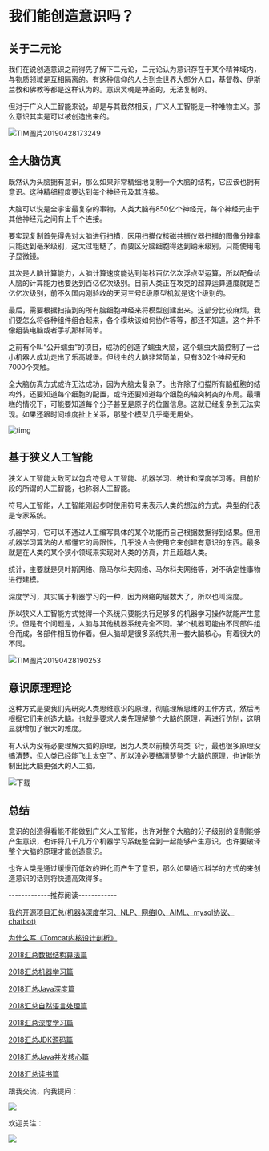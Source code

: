 # 我们能创造意识吗？ #

## 关于二元论 ##

我们在说创造意识之前得先了解下二元论，二元论认为意识存在于某个精神域内，与物质领域是互相隔离的。有这种信仰的人占到全世界大部分人口，基督教、伊斯兰教和佛教等都是这样认为的。意识灵魂是神圣的，无法复制的。

但对于广义人工智能来说，却是与其截然相反，广义人工智能是一种唯物主义。那么意识其实是可以被创造出来的。

![TIM图片20190428173249](https://user-gold-cdn.xitu.io/2019/4/29/16a668ff92159330?imageView2/0/w/1280/h/960/ignore-error/1)

## 全大脑仿真 ##

既然认为头脑拥有意识，那么如果非常精细地复制一个大脑的结构，它应该也拥有意识。这种精细程度要达到每个神经元及其连接。

大脑可以说是全宇宙最复杂的事物，人类大脑有850亿个神经元，每个神经元由于其他神经元之间有上千个连接。

要实现复制首先得先对大脑进行扫描，医用扫描仪核磁共振仪器扫描的图像分辨率只能达到毫米级别，这太过粗糙了。而要区分脑细胞得达到纳米级别，只能使用电子显微镜。

其次是人脑计算能力，人脑计算速度能达到每秒百亿亿次浮点型运算，所以配备给人脑的计算能力也要达到百亿亿次级别。目前人类正在攻克的超算运算速度就是百亿亿次级别，前不久国内刚验收的天河三号E级原型机就是这个级别的。

最后，需要根据扫描到的所有脑细胞神经来将模型创建出来。这部分比较麻烦，我们要怎么将各种组件组合起来，各个模块该如何协作等等，都还不知道。这个并不像组装电脑或者手机那样简单。

之前有个叫“公开蠕虫”的项目，成功的创造了蠕虫大脑，这个蠕虫大脑控制了一台小机器人成功走出了乐高城堡。但线虫的大脑非常简单，只有302个神经元和7000个突触。

全大脑仿真方式或许无法成功，因为大脑太复杂了。也许除了扫描所有脑细胞的结构外，还要知道每个细胞的配置，或许还要知道每个细胞的轴突树突的布局。最糟糕的情况下，可能要知道每个分子甚至是原子的位置信息。这就已经复杂到无法实现。如果还跟时间维度扯上关系，那整个模型几乎毫无用处。

![timg](https://user-gold-cdn.xitu.io/2019/4/29/16a668ff94995236?imageView2/0/w/1280/h/960/ignore-error/1)

## 基于狭义人工智能 ##

狭义人工智能大致可以包含符号人工智能、机器学习、统计和深度学习等。目前阶段的所谓的人工智能，也称弱人工智能。

符号人工智能，人工智能刚起步时使用符号来表示人类的想法的方式，典型的代表是专家系统。

机器学习，它可以不通过人工编写具体的某个功能而自己根据数据得到结果。但用机器学习算法的人都懂它的局限性，几乎没人会使用它来创建有意识的东西。最多就是在人类的某个狭小领域来实现对人类的仿真，并且超越人类。

统计，主要就是贝叶斯网络、隐马尔科夫网络、马尔科夫网络等，对不确定性事物进行建模。

深度学习，其实属于机器学习的一种，因为网络的层数大了，所以也叫深度。

所以狭义人工智能方式觉得一个系统只要能执行足够多的机器学习操作就能产生意识。但是有个问题是，人脑与其他机器系统完全不同。某个机器可能由不同部件组合而成，各部件相互协作着。但人脑却是很多系统共用一套大脑核心，有着很大的不同。

![TIM图片20190428190253](https://user-gold-cdn.xitu.io/2019/4/29/16a668ff94a3f66f?imageView2/0/w/1280/h/960/ignore-error/1)

## 意识原理理论 ##

这种方式是要我们先研究人类思维意识的原理，彻底理解思维的工作方式，然后再根据它们来创造大脑。也就是要求人类先理解整个大脑的原理，再进行仿制，这明显就增加了很大的难度。

有人认为没有必要理解大脑的原理，因为人类以前模仿鸟类飞行，最也很多原理没搞清楚，但人类已经能飞上太空了。所以没必要搞清楚整个大脑的原理，也许能仿制出比大脑更强大的人工脑。

![下载](https://user-gold-cdn.xitu.io/2019/4/29/16a668ff95758add?imageView2/0/w/1280/h/960/ignore-error/1)

## 总结 ##

意识的创造得看能不能做到广义人工智能，也许对整个大脑的分子级别的复制能够产生意识，也许将几千几万个机器学习系统整合到一起能够产生意识，也许要破译整个大脑的原理才能创造意识。

也许人类是通过缓慢而低效的进化而产生了意识，那么如果通过科学的方式的来创造意识的话则将快速高效得多。

-------------推荐阅读------------

[我的开源项目汇总(机器&深度学习、NLP、网络IO、AIML、mysql协议、chatbot)]( https://link.juejin.im?target=https%3A%2F%2Fmp.weixin.qq.com%2Fs%3F__biz%3DMjM5MzA1Mzc3Nw%3D%3D%26amp%3Bmid%3D2247484593%26amp%3Bidx%3D1%26amp%3Bsn%3Dc7a9480a688a8a672952ac5e2972f9cf%26amp%3Bchksm%3Da69da98f91ea20992a427bba4d843a230f4bc92d1c553689b765c96bb48bda6536c09636b612%23rd )

[为什么写《Tomcat内核设计剖析》]( https://link.juejin.im?target=http%3A%2F%2Fblog.csdn.net%2Fwangyangzhizhou%2Farticle%2Fdetails%2F74080321 )

[2018汇总数据结构算法篇]( https://link.juejin.im?target=https%3A%2F%2Fmp.weixin.qq.com%2Fs%3F__biz%3DMjM5MzA1Mzc3Nw%3D%3D%26amp%3Bmid%3D2247484900%26amp%3Bidx%3D1%26amp%3Bsn%3Db2e93552783b39db516b56158f295aff%26amp%3Bchksm%3Da69da8da91ea21cc3c5d2837f5cf3cb735a0369fbdffffb413819f444e2d08210bce4f4741f8%26amp%3Bscene%3D21%23wechat_redirect )

[2018汇总机器学习篇]( https://link.juejin.im?target=https%3A%2F%2Fmp.weixin.qq.com%2Fs%3F__biz%3DMjM5MzA1Mzc3Nw%3D%3D%26amp%3Bmid%3D2247484904%26amp%3Bidx%3D1%26amp%3Bsn%3D3c831821fb5842c3ef4dfa6a2c0b1687%26amp%3Bchksm%3Da69da8d691ea21c02352528fcccfebcac8f2c93c04dd6c17fcfe9457d80ba84a76f0abb29584%26amp%3Bscene%3D21%23wechat_redirect )

[2018汇总Java深度篇]( https://link.juejin.im?target=https%3A%2F%2Fmp.weixin.qq.com%2Fs%3F__biz%3DMjM5MzA1Mzc3Nw%3D%3D%26amp%3Bmid%3D2247484916%26amp%3Bidx%3D1%26amp%3Bsn%3Da188e3c3a98b7eef11f03e6e43685cdf%26amp%3Bchksm%3Da69da8ca91ea21dc188fcf7b3d6d5cfdbb1847f127226b071ed3ce7c7e6d93b0df0866b793f4%26amp%3Bscene%3D21%23wechat_redirect )

[2018汇总自然语言处理篇]( https://link.juejin.im?target=https%3A%2F%2Fmp.weixin.qq.com%2Fs%3F__biz%3DMjM5MzA1Mzc3Nw%3D%3D%26amp%3Bmid%3D2247484898%26amp%3Bidx%3D1%26amp%3Bsn%3Dc3a9eb75e5b3e98200fe2f6c4e5f3a09%26amp%3Bchksm%3Da69da8dc91ea21ca791c03e52b484621dbb160add3c9ae8501f6437a6920df8b77a600e5ed18%26amp%3Bscene%3D21%23wechat_redirect )

[2018汇总深度学习篇]( https://link.juejin.im?target=https%3A%2F%2Fmp.weixin.qq.com%2Fs%3F__biz%3DMjM5MzA1Mzc3Nw%3D%3D%26amp%3Bmid%3D2247484912%26amp%3Bidx%3D1%26amp%3Bsn%3De073c55b0ed6bd838df88af4913e68af%26amp%3Bchksm%3Da69da8ce91ea21d87253c5c3fe92453c176d10fe83c3e4333c06fc5f720cd9285a452f657bdb%26amp%3Bscene%3D21%23wechat_redirect )

[2018汇总JDK源码篇]( https://link.juejin.im?target=https%3A%2F%2Fmp.weixin.qq.com%2Fs%3F__biz%3DMjM5MzA1Mzc3Nw%3D%3D%26amp%3Bmid%3D2247484924%26amp%3Bidx%3D1%26amp%3Bsn%3D4b930c06dce80f3c12178072bd745cad%26amp%3Bchksm%3Da69da8c291ea21d44306ba2058ad7416fce25e9745fb06edd1a44bab9c9ecd9d89e52f3fbefa%26amp%3Bscene%3D21%23wechat_redirect )

[2018汇总Java并发核心篇]( https://link.juejin.im?target=https%3A%2F%2Fmp.weixin.qq.com%2Fs%3F__biz%3DMjM5MzA1Mzc3Nw%3D%3D%26amp%3Bmid%3D2247484908%26amp%3Bidx%3D1%26amp%3Bsn%3Dfe9004cd8369cabf448c9f43466bad0f%26amp%3Bchksm%3Da69da8d291ea21c493d82e63705604055e2bd4d09f42c5e835051e3187a9cfefa317e6484b65%26amp%3Bscene%3D21%23wechat_redirect )

[2018汇总读书篇]( https://link.juejin.im?target=https%3A%2F%2Fmp.weixin.qq.com%2Fs%3F__biz%3DMjM5MzA1Mzc3Nw%3D%3D%26amp%3Bmid%3D2247484920%26amp%3Bidx%3D1%26amp%3Bsn%3Decfa39ea11dd8ee2f9b19cd5ba7b4345%26amp%3Bchksm%3Da69da8c691ea21d06ffb093927278cc08915e11458910e1d85f050522d58c003c752d3f5389e%26amp%3Bscene%3D21%23wechat_redirect )

跟我交流，向我提问：

![](https://user-gold-cdn.xitu.io/2018/7/9/1647c74fba83f62c?imageView2/0/w/1280/h/960/ignore-error/1)

欢迎关注：

![](https://user-gold-cdn.xitu.io/2018/7/9/1647c7381d77150a?imageView2/0/w/1280/h/960/ignore-error/1)